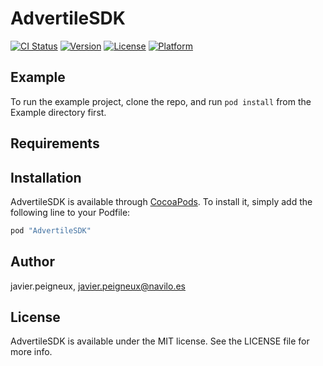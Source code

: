 # AdvertileSDK

[![CI Status](http://img.shields.io/travis/javier.peigneux/AdvertileSDK.svg?style=flat)](https://travis-ci.org/javier.peigneux/AdvertileSDK)
[![Version](https://img.shields.io/cocoapods/v/AdvertileSDK.svg?style=flat)](http://cocoapods.org/pods/AdvertileSDK)
[![License](https://img.shields.io/cocoapods/l/AdvertileSDK.svg?style=flat)](http://cocoapods.org/pods/AdvertileSDK)
[![Platform](https://img.shields.io/cocoapods/p/AdvertileSDK.svg?style=flat)](http://cocoapods.org/pods/AdvertileSDK)

## Example

To run the example project, clone the repo, and run `pod install` from the Example directory first.

## Requirements

## Installation

AdvertileSDK is available through [CocoaPods](http://cocoapods.org). To install
it, simply add the following line to your Podfile:

```ruby
pod "AdvertileSDK"
```

## Author

javier.peigneux, javier.peigneux@navilo.es

## License

AdvertileSDK is available under the MIT license. See the LICENSE file for more info.
